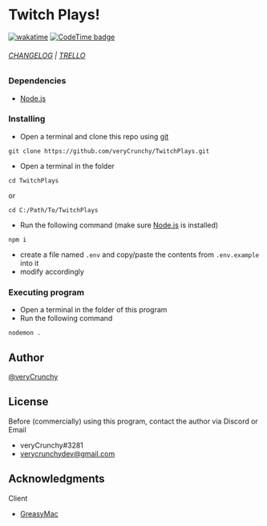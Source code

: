 # Twitch Plays!
[![wakatime](https://wakatime.com/badge/github/veryCrunchy/TwitchPlays.svg?style=flat)](https://wakatime.com/@veryCrunchy/projects/xyomfgjwhr)
[![CodeTime badge](https://img.shields.io/endpoint?style=flat&url=https%3A%2F%2Fapi.codetime.dev%2Fshield%3Fid%3D18338%26project%3DTwitchPlays%26in%3D0)](https://github.com/veryCrunchy/TwitchPlays)
###### [CHANGELOG](https://github.com/veryCrunchy/TwitchPlays/blob/main/CHANGELOG.md) | [TRELLO](https://trello.com/b/zx5duUS3/bigmac)

### Dependencies

- [Node.js](https://nodejs.org/)

### Installing

- Open a terminal and clone this repo using [git](https://git-scm.com/)

```
git clone https://github.com/veryCrunchy/TwitchPlays.git
```

- Open a terminal in the folder

```
cd TwitchPlays
```

or

```
cd C:/Path/To/TwitchPlays
```

- Run the following command (make sure [Node.js](https://nodejs.org/) is installed)

```
npm i
```

- create a file named `.env` and copy/paste the contents from `.env.example` into it
- modify accordingly

### Executing program

- Open a terminal in the folder of this program
- Run the following command

```
nodemon .
```

## Author

[@veryCrunchy](https://github.com/veryCrunchy)

## License

Before (commercially) using this program, contact the author via Discord or Email

- veryCrunchy#3281
- verycrunchydev@gmail.com

## Acknowledgments

Client

- [GreasyMac](https://greasygang.co)
